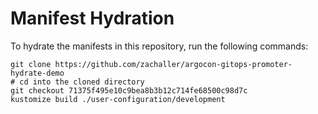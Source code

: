 # Manifest Hydration

To hydrate the manifests in this repository, run the following commands:

```shell
git clone https://github.com/zachaller/argocon-gitops-promoter-hydrate-demo
# cd into the cloned directory
git checkout 71375f495e10c9bea8b3b12c714fe68500c98d7c
kustomize build ./user-configuration/development
```
